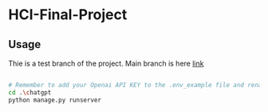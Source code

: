 # HCI-Final-Project

## Usage

Thie is a test branch of the project. Main branch is here [link](https://github.com/Mike1ife/HCI-Final-Project)

~~~bash

# Remember to add your Openai API KEY to the .env_example file and rename it to .env
cd .\chatgpt
python manage.py runserver

~~~
